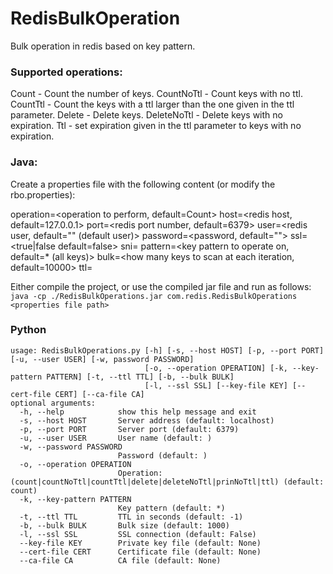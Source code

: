 # RedisBulkOperation
 
Bulk operation in redis based on key pattern.

### Supported operations:
Count - Count the number of keys.
CountNoTtl - Count keys with no ttl.
CountTtl - Count the keys with a ttl larger than the one given in the ttl parameter.
Delete - Delete keys.
DeleteNoTtl - Delete keys with no expiration.
Ttl - set expiration given in the ttl parameter to keys with no expiration.

### Java:

Create a properties file with the following content (or modify the rbo.properties):

operation=<operation to perform, default=Count> 
host=<redis host, default=127.0.0.1>
port=<redis port number, default=6379>
user=<redis user, default="" (default user)>
password=<password, default="">
ssl=<true|false default=false>
sni=<sni default="">
pattern=<key pattern to operate on, default=* (all keys)>
bulk=<how many keys to scan at each iteration, default=10000>
ttl=<ttl for setting or testing>

Either compile the project, or use the compiled jar file and run as follows:
`java -cp ./RedisBulkOperations.jar com.redis.RedisBulkOperations <properties file path>`


### Python
```
usage: RedisBulkOperations.py [-h] [-s, --host HOST] [-p, --port PORT] [-u, --user USER] [-w, password PASSWORD]
                              [-o, --operation OPERATION] [-k, --key-pattern PATTERN] [-t, --ttl TTL] [-b, --bulk BULK]
                              [-l, --ssl SSL] [--key-file KEY] [--cert-file CERT] [--ca-file CA]
optional arguments:
  -h, --help            show this help message and exit
  -s, --host HOST       Server address (default: localhost)
  -p, --port PORT       Server port (default: 6379)
  -u, --user USER       User name (default: )
  -w, --password PASSWORD
                        Password (default: )
  -o, --operation OPERATION
                        Operation: (count|countNoTtl|countTtl|delete|deleteNoTtl|prinNoTtl|ttl) (default: count)
  -k, --key-pattern PATTERN
                        Key pattern (default: *)
  -t, --ttl TTL         TTL in seconds (default: -1)
  -b, --bulk BULK       Bulk size (default: 1000)
  -l, --ssl SSL         SSL connection (default: False)
  --key-file KEY        Private key file (default: None)
  --cert-file CERT      Certificate file (default: None)
  --ca-file CA          CA file (default: None)
```
  
